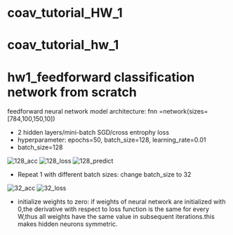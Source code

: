 # coav_tutorial_HW_1
# coav_tutorial_hw_1
# hw1_feedforward classification network from scratch
feedforward neural network model architecture: fnn =network(sizes=[784,100,150,10])
- 2 hidden layers/mini-batch SGD/cross entrophy loss 
- hyperparameter: epochs=50, batch_size=128, learning_rate=0.01
- batch_size=128

![128_acc](https://user-images.githubusercontent.com/102316495/186373608-bd7ca25f-dbf7-4e15-a15c-8f74a434450f.png "accuracy")
![128_loss](https://user-images.githubusercontent.com/102316495/186373939-2abf3c0c-1e77-4631-9b2d-1ea269828e7e.png "loss")
![128_predict](https://user-images.githubusercontent.com/102316495/186376213-85c14c35-087c-46e1-b4fe-9f04d1e2c191.png "predict digit")

- Repeat 1 with different batch sizes: change batch_size to 32

![32_acc](https://user-images.githubusercontent.com/102316495/186375128-31281fad-43de-4c60-88ef-c8aff50ed50b.png "acc")
![32_loss](https://user-images.githubusercontent.com/102316495/186375142-3441b24a-f795-41d1-b40c-550c8ab6df35.png "loss")
- initialize weights to zero: if weights of neural network are initialized with 0,the derivative with respect to loss function is the same for every W,thus all weights have the same value in subsequent iterations.this makes hidden neurons symmetric.

